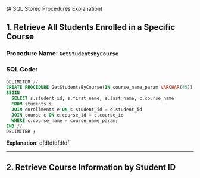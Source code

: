 (# SQL Stored Procedures Explanation)

## 1. Retrieve All Students Enrolled in a Specific Course

### Procedure Name: `GetStudentsByCourse`

### SQL Code:
```sql
DELIMITER //
CREATE PROCEDURE GetStudentsByCourse(IN course_name_param VARCHAR(45))
BEGIN
  SELECT s.student_id, s.first_name, s.last_name, c.course_name
  FROM students s
  JOIN enrollments e ON s.student_id = e.student_id
  JOIN course c ON e.course_id = c.course_id
  WHERE c.course_name = course_name_param;
END //
DELIMITER ;
```

**Explanation:** dfdfdfdfdfdf.

------------------------------

## 2. Retrieve Course Information by Student ID
